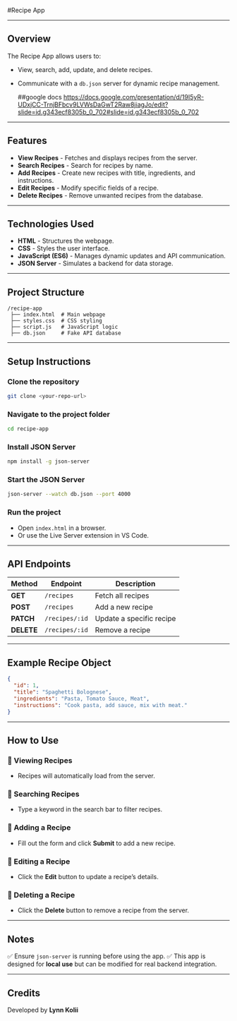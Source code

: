
#Recipe App

---

##  Overview
The Recipe App allows users to:
- View, search, add, update, and delete recipes.
- Communicate with a `db.json` server for dynamic recipe management.

  ##google docs
  https://docs.google.com/presentation/d/19I5yR-UDxjCC-TrnjBFbcv9LVWsDaGwT2Raw8jiagJo/edit?slide=id.g343ecf8305b_0_702#slide=id.g343ecf8305b_0_702

---

##  Features
-  **View Recipes** - Fetches and displays recipes from the server.
-  **Search Recipes** - Search for recipes by name.
- **Add Recipes** - Create new recipes with title, ingredients, and instructions.
-  **Edit Recipes** - Modify specific fields of a recipe.
- **Delete Recipes** - Remove unwanted recipes from the database.

---

##  Technologies Used
- **HTML** - Structures the webpage.
- **CSS** - Styles the user interface.
- **JavaScript (ES6)** - Manages dynamic updates and API communication.
- **JSON Server** - Simulates a backend for data storage.

---

##  Project Structure
```
/recipe-app  
 ├── index.html  # Main webpage
 ├── styles.css  # CSS styling
 ├── script.js   # JavaScript logic
 ├── db.json     # Fake API database
```

---

## Setup Instructions
### Clone the repository
```sh
git clone <your-repo-url>
```

###  Navigate to the project folder
```sh
cd recipe-app
```

###  Install JSON Server
```sh
npm install -g json-server
```

###  Start the JSON Server
```sh
json-server --watch db.json --port 4000
```

###  Run the project
- Open `index.html` in a browser.
- Or use the Live Server extension in VS Code.

---

## API Endpoints
| Method  | Endpoint           | Description               |
|---------|------------------|---------------------------|
| **GET**    | `/recipes`       | Fetch all recipes        |
| **POST**   | `/recipes`       | Add a new recipe         |
| **PATCH**  | `/recipes/:id`   | Update a specific recipe |
| **DELETE** | `/recipes/:id`   | Remove a recipe         |

---

##  Example Recipe Object
```json
{
  "id": 1,
  "title": "Spaghetti Bolognese",
  "ingredients": "Pasta, Tomato Sauce, Meat",
  "instructions": "Cook pasta, add sauce, mix with meat."
}
```

---

## How to Use
### 🔹 Viewing Recipes
- Recipes will automatically load from the server.

### 🔹 Searching Recipes
- Type a keyword in the search bar to filter recipes.

### 🔹 Adding a Recipe
- Fill out the form and click **Submit** to add a new recipe.

### 🔹 Editing a Recipe
- Click the **Edit** button to update a recipe’s details.

### 🔹 Deleting a Recipe
- Click the **Delete** button to remove a recipe from the server.

---

##  Notes
✅ Ensure `json-server` is running before using the app.
✅ This app is designed for **local use** but can be modified for real backend integration.

---

##  Credits
Developed by **Lynn Kolii** 

